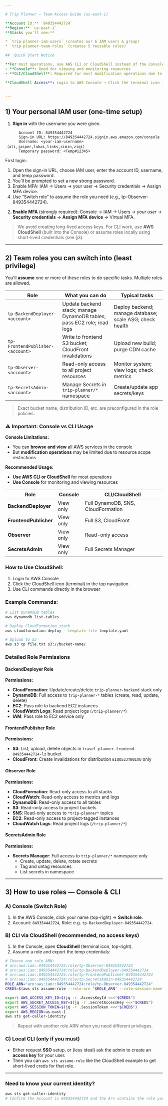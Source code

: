 ```yaml
---

# Trip Planner — Team Access Guide (us-east-1)

**Account ID:** `849354442724`
**Region:** `us-east-1`
**Stacks you'll see:**

* `trip-planner-iam-users` (creates our 6 IAM users & group)
* `trip-planner-team-roles` (creates 5 reusable roles)

##  Quick Start Notice

**For most operations, use AWS CLI or CloudShell instead of the Console:**
- **Console**: Good for viewing and monitoring resources
- **CLI/CloudShell**: Required for most modification operations due to resource scope restrictions

**CloudShell Access**: Login to AWS Console → Click the terminal icon in the top navigation bar.


---
```


## 1) Your personal IAM user (one-time setup)

1. **Sign in** with the username you were given. 
````
      Account ID: 849354442724
      Sign-in URL: https://849354442724.signin.aws.amazon.com/console
      Username: <your-iam-username>（ali,jasper,lubai,links,simin,ziqi）
      Temporary password: <Temp#12345>
````
First login:
1) Open the sign-in URL, choose IAM user, enter the account ID, username, and temp password.
2) You’ll be prompted to set a new strong password.
3) Enable MFA: IAM → Users → your user → Security credentials → Assign MFA device.
4) Use “Switch role” to assume the role you need (e.g., tp-Observer-849354442724).

2. **Enable MFA** (strongly required):
   Console → IAM → Users → *your user* → **Security credentials** → **Assign MFA device** → Virtual MFA.

> We avoid creating long-lived access keys. For CLI work, use **AWS CloudShell** (built into the Console) or assume roles locally using short-lived credentials (see §3).

---

## 2) Team roles you can switch into (least privilege)

You'll **assume** one or more of these roles to do specific tasks. Multiple roles are allowed.

| Role                             | What you can do                                                                 | Typical tasks                                              |
| -------------------------------- | ------------------------------------------------------------------------------- | ---------------------------------------------------------- |
| `tp-BackendDeployer-<account>`   | Update backend stack; manage DynamoDB tables; pass EC2 role; read logs         | Deploy backend; manage database; scale ASG; check health   |
| `tp-FrontendPublisher-<account>` | Write to frontend S3 bucket; CloudFront invalidations                          | Upload new build; purge CDN cache                          |
| `tp-Observer-<account>`          | Read-only access to all project resources                                      | Monitor system; view logs; check metrics                   |
| `tp-SecretsAdmin-<account>`      | Manage Secrets in `trip-planner/*` namespace                                    | Create/update app secrets/keys                             |

> Exact bucket name, distribution ID, etc. are preconfigured in the role policies.

### ⚠️ Important: Console vs CLI Usage

**Console Limitations:**
- You can **browse and view** all AWS services in the console
- But **modification operations** may be limited due to resource scope restrictions

**Recommended Usage:**
- **Use AWS CLI or CloudShell** for most operations
- **Use Console** for monitoring and viewing resources

| Role | Console | CLI/CloudShell |
|------|---------|----------------|
| **BackendDeployer** | View only | Full DynamoDB, SNS, CloudFormation |
| **FrontendPublisher** | View only | Full S3, CloudFront |
| **Observer** | View only | Read-only access |
| **SecretsAdmin** | View only | Full Secrets Manager |

### How to Use CloudShell:
1. Login to AWS Console
2. Click the CloudShell icon (terminal) in the top navigation
3. Use CLI commands directly in the browser

### Example Commands:
```bash
# List DynamoDB tables
aws dynamodb list-tables

# Deploy CloudFormation stack
aws cloudformation deploy --template-file template.yaml

# Upload to S3
aws s3 cp file.txt s3://bucket-name/
```

### Detailed Role Permissions

####  BackendDeployer Role
**Permissions:**
- **CloudFormation**: Update/create/delete `trip-planner-backend` stack only
- **DynamoDB**: Full access to `trip-planner-*` tables (create, read, update, delete)
- **EC2**: Pass role to backend EC2 instances
- **CloudWatch Logs**: Read project logs (`/trip-planner/*`)
- **IAM**: Pass role to EC2 service only

####  FrontendPublisher Role   
**Permissions:**
- **S3**: List, upload, delete objects in `travel-planner-frontend-849354442724-lz` bucket
- **CloudFront**: Create invalidations for distribution `EIQO53JTN0IXU` only

####  Observer Role
**Permissions:**
- **CloudFormation**: Read-only access to all stacks
- **CloudWatch**: Read-only access to metrics and logs
- **DynamoDB**: Read-only access to all tables
- **S3**: Read-only access to project buckets
- **SNS**: Read-only access to `*trip-planner*` topics
- **EC2**: Read-only access to project-tagged instances
- **CloudWatch Logs**: Read project logs (`/trip-planner/*`)

#### SecretsAdmin Role
**Permissions:**
- **Secrets Manager**: Full access to `trip-planner/*` namespace only
  - Create, update, delete, rotate secrets
  - Tag and untag resources
  - List secrets in namespace

---

## 3) How to use roles — Console & CLI

### A) Console (Switch Role)

1. In the AWS Console, click your name (top-right) → **Switch role**.
2. Account: `849354442724`, Role: e.g. `tp-BackendDeployer-849354442724`.

### B) CLI via **CloudShell** (recommended, no access keys)

1. In the Console, open **CloudShell** (terminal icon, top-right).
2. Assume a role and export the temp credentials:

```bash
# Choose one role ARN:
# arn:aws:iam::849354442724:role/tp-Observer-849354442724
# arn:aws:iam::849354442724:role/tp-BackendDeployer-849354442724
# arn:aws:iam::849354442724:role/tp-FrontendPublisher-849354442724
# arn:aws:iam::849354442724:role/tp-SecretsAdmin-849354442724
ROLE_ARN="arn:aws:iam::849354442724:role/tp-Observer-849354442724"
CREDS=$(aws sts assume-role --role-arn "$ROLE_ARN" --role-session-name team-session --query 'Credentials' --output json)

export AWS_ACCESS_KEY_ID=$(jq -r .AccessKeyId <<<"$CREDS")
export AWS_SECRET_ACCESS_KEY=$(jq -r .SecretAccessKey <<<"$CREDS")
export AWS_SESSION_TOKEN=$(jq -r .SessionToken <<<"$CREDS")
export AWS_REGION=us-east-1
aws sts get-caller-identity
```

> Repeat with another role ARN when you need different privileges.

### C) Local CLI (only if you must)

* Either request **SSO** setup, or (less ideal) ask the admin to create an **access key** for your user.
* Then you can `aws sts assume-role` like the CloudShell example to get short-lived creds for that role.

---

### Need to know your current identity?

```bash
aws sts get-caller-identity
# Confirm the Account is 849354442724 and the Arn contains the role you intended to assume
```

